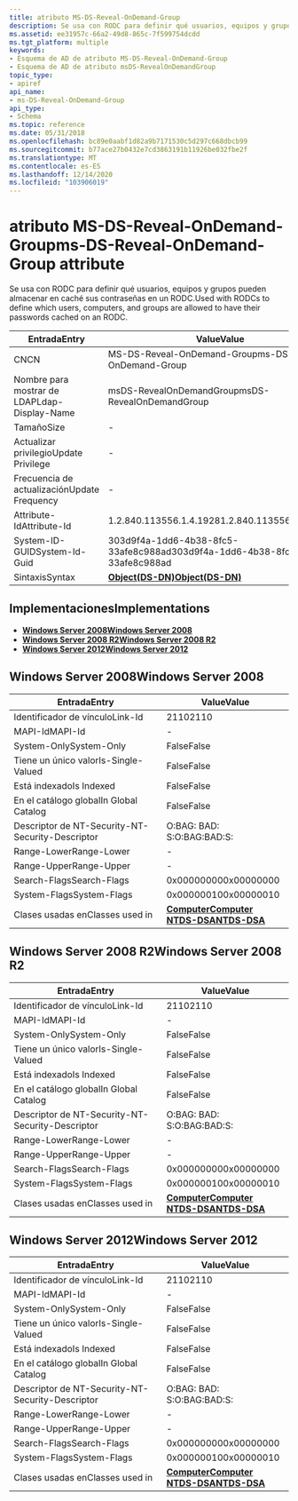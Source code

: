 ```yaml
---
title: atributo MS-DS-Reveal-OnDemand-Group
description: Se usa con RODC para definir qué usuarios, equipos y grupos pueden almacenar en caché sus contraseñas en un RODC.
ms.assetid: ee31957c-66a2-49d8-865c-7f599754dcdd
ms.tgt_platform: multiple
keywords:
- Esquema de AD de atributo MS-DS-Reveal-OnDemand-Group
- Esquema de AD de atributo msDS-RevealOnDemandGroup
topic_type:
- apiref
api_name:
- ms-DS-Reveal-OnDemand-Group
api_type:
- Schema
ms.topic: reference
ms.date: 05/31/2018
ms.openlocfilehash: bc89e0aabf1d82a9b7171530c5d297c668dbcb99
ms.sourcegitcommit: b77ace27b0432e7cd3863191b11926be032fbe2f
ms.translationtype: MT
ms.contentlocale: es-ES
ms.lasthandoff: 12/14/2020
ms.locfileid: "103906019"
---
```

# <a name="ms-ds-reveal-ondemand-group-attribute"></a><span data-ttu-id="bcef8-105">atributo MS-DS-Reveal-OnDemand-Group</span><span class="sxs-lookup"><span data-stu-id="bcef8-105">ms-DS-Reveal-OnDemand-Group attribute</span></span>

<span data-ttu-id="bcef8-106">Se usa con RODC para definir qué usuarios, equipos y grupos pueden almacenar en caché sus contraseñas en un RODC.</span><span class="sxs-lookup"><span data-stu-id="bcef8-106">Used with RODCs to define which users, computers, and groups are allowed to have their passwords cached on an RODC.</span></span>



| <span data-ttu-id="bcef8-107">Entrada</span><span class="sxs-lookup"><span data-stu-id="bcef8-107">Entry</span></span> | <span data-ttu-id="bcef8-108">Value</span><span class="sxs-lookup"><span data-stu-id="bcef8-108">Value</span></span> |
|-------------------|-----------------------------------------|
| <span data-ttu-id="bcef8-109">CN</span><span class="sxs-lookup"><span data-stu-id="bcef8-109">CN</span></span>                | <span data-ttu-id="bcef8-110">MS-DS-Reveal-OnDemand-Group</span><span class="sxs-lookup"><span data-stu-id="bcef8-110">ms-DS-Reveal-OnDemand-Group</span></span>             |
| <span data-ttu-id="bcef8-111">Nombre para mostrar de LDAP</span><span class="sxs-lookup"><span data-stu-id="bcef8-111">Ldap-Display-Name</span></span> | <span data-ttu-id="bcef8-112">msDS-RevealOnDemandGroup</span><span class="sxs-lookup"><span data-stu-id="bcef8-112">msDS-RevealOnDemandGroup</span></span>                |
| <span data-ttu-id="bcef8-113">Tamaño</span><span class="sxs-lookup"><span data-stu-id="bcef8-113">Size</span></span>              | \-                                      |
| <span data-ttu-id="bcef8-114">Actualizar privilegio</span><span class="sxs-lookup"><span data-stu-id="bcef8-114">Update Privilege</span></span>  | \-                                      |
| <span data-ttu-id="bcef8-115">Frecuencia de actualización</span><span class="sxs-lookup"><span data-stu-id="bcef8-115">Update Frequency</span></span>  | \-                                      |
| <span data-ttu-id="bcef8-116">Attribute-Id</span><span class="sxs-lookup"><span data-stu-id="bcef8-116">Attribute-Id</span></span>      | <span data-ttu-id="bcef8-117">1.2.840.113556.1.4.1928</span><span class="sxs-lookup"><span data-stu-id="bcef8-117">1.2.840.113556.1.4.1928</span></span>                 |
| <span data-ttu-id="bcef8-118">System-ID-GUID</span><span class="sxs-lookup"><span data-stu-id="bcef8-118">System-Id-Guid</span></span>    | <span data-ttu-id="bcef8-119">303d9f4a-1dd6-4b38-8fc5-33afe8c988ad</span><span class="sxs-lookup"><span data-stu-id="bcef8-119">303d9f4a-1dd6-4b38-8fc5-33afe8c988ad</span></span>    |
| <span data-ttu-id="bcef8-120">Sintaxis</span><span class="sxs-lookup"><span data-stu-id="bcef8-120">Syntax</span></span>            | [<span data-ttu-id="bcef8-121">**Object(DS-DN)**</span><span class="sxs-lookup"><span data-stu-id="bcef8-121">**Object(DS-DN)**</span></span>](s-object-ds-dn.md) |



## <a name="implementations"></a><span data-ttu-id="bcef8-122">Implementaciones</span><span class="sxs-lookup"><span data-stu-id="bcef8-122">Implementations</span></span>

-   [<span data-ttu-id="bcef8-123">**Windows Server 2008**</span><span class="sxs-lookup"><span data-stu-id="bcef8-123">**Windows Server 2008**</span></span>](#windows-server-2008)
-   [<span data-ttu-id="bcef8-124">**Windows Server 2008 R2**</span><span class="sxs-lookup"><span data-stu-id="bcef8-124">**Windows Server 2008 R2**</span></span>](#windows-server-2008-r2)
-   [<span data-ttu-id="bcef8-125">**Windows Server 2012**</span><span class="sxs-lookup"><span data-stu-id="bcef8-125">**Windows Server 2012**</span></span>](#windows-server-2012)

## <a name="windows-server-2008"></a><span data-ttu-id="bcef8-126">Windows Server 2008</span><span class="sxs-lookup"><span data-stu-id="bcef8-126">Windows Server 2008</span></span>



| <span data-ttu-id="bcef8-127">Entrada</span><span class="sxs-lookup"><span data-stu-id="bcef8-127">Entry</span></span> | <span data-ttu-id="bcef8-128">Value</span><span class="sxs-lookup"><span data-stu-id="bcef8-128">Value</span></span> |
|------------------------|------------------------------------------------------------------------------------|
| <span data-ttu-id="bcef8-129">Identificador de vínculo</span><span class="sxs-lookup"><span data-stu-id="bcef8-129">Link-Id</span></span>                | <span data-ttu-id="bcef8-130">2110</span><span class="sxs-lookup"><span data-stu-id="bcef8-130">2110</span></span>                                                                               |
| <span data-ttu-id="bcef8-131">MAPI-Id</span><span class="sxs-lookup"><span data-stu-id="bcef8-131">MAPI-Id</span></span>                | \-                                                                                 |
| <span data-ttu-id="bcef8-132">System-Only</span><span class="sxs-lookup"><span data-stu-id="bcef8-132">System-Only</span></span>            | <span data-ttu-id="bcef8-133">False</span><span class="sxs-lookup"><span data-stu-id="bcef8-133">False</span></span>                                                                              |
| <span data-ttu-id="bcef8-134">Tiene un único valor</span><span class="sxs-lookup"><span data-stu-id="bcef8-134">Is-Single-Valued</span></span>       | <span data-ttu-id="bcef8-135">False</span><span class="sxs-lookup"><span data-stu-id="bcef8-135">False</span></span>                                                                              |
| <span data-ttu-id="bcef8-136">Está indexado</span><span class="sxs-lookup"><span data-stu-id="bcef8-136">Is Indexed</span></span>             | <span data-ttu-id="bcef8-137">False</span><span class="sxs-lookup"><span data-stu-id="bcef8-137">False</span></span>                                                                              |
| <span data-ttu-id="bcef8-138">En el catálogo global</span><span class="sxs-lookup"><span data-stu-id="bcef8-138">In Global Catalog</span></span>      | <span data-ttu-id="bcef8-139">False</span><span class="sxs-lookup"><span data-stu-id="bcef8-139">False</span></span>                                                                              |
| <span data-ttu-id="bcef8-140">Descriptor de NT-Security-</span><span class="sxs-lookup"><span data-stu-id="bcef8-140">NT-Security-Descriptor</span></span> | <span data-ttu-id="bcef8-141">O:BAG: BAD: S:</span><span class="sxs-lookup"><span data-stu-id="bcef8-141">O:BAG:BAD:S:</span></span>                                                                       |
| <span data-ttu-id="bcef8-142">Range-Lower</span><span class="sxs-lookup"><span data-stu-id="bcef8-142">Range-Lower</span></span>            | \-                                                                                 |
| <span data-ttu-id="bcef8-143">Range-Upper</span><span class="sxs-lookup"><span data-stu-id="bcef8-143">Range-Upper</span></span>            | \-                                                                                 |
| <span data-ttu-id="bcef8-144">Search-Flags</span><span class="sxs-lookup"><span data-stu-id="bcef8-144">Search-Flags</span></span>           | <span data-ttu-id="bcef8-145">0x00000000</span><span class="sxs-lookup"><span data-stu-id="bcef8-145">0x00000000</span></span>                                                                         |
| <span data-ttu-id="bcef8-146">System-Flags</span><span class="sxs-lookup"><span data-stu-id="bcef8-146">System-Flags</span></span>           | <span data-ttu-id="bcef8-147">0x00000010</span><span class="sxs-lookup"><span data-stu-id="bcef8-147">0x00000010</span></span>                                                                         |
| <span data-ttu-id="bcef8-148">Clases usadas en</span><span class="sxs-lookup"><span data-stu-id="bcef8-148">Classes used in</span></span>        | [<span data-ttu-id="bcef8-149">**Computer**</span><span class="sxs-lookup"><span data-stu-id="bcef8-149">**Computer**</span></span>](c-computer.md)<br/> [<span data-ttu-id="bcef8-150">**NTDS-DSA**</span><span class="sxs-lookup"><span data-stu-id="bcef8-150">**NTDS-DSA**</span></span>](c-ntdsdsa.md)<br/> |



## <a name="windows-server-2008-r2"></a><span data-ttu-id="bcef8-151">Windows Server 2008 R2</span><span class="sxs-lookup"><span data-stu-id="bcef8-151">Windows Server 2008 R2</span></span>



| <span data-ttu-id="bcef8-152">Entrada</span><span class="sxs-lookup"><span data-stu-id="bcef8-152">Entry</span></span> | <span data-ttu-id="bcef8-153">Value</span><span class="sxs-lookup"><span data-stu-id="bcef8-153">Value</span></span> |
|------------------------|------------------------------------------------------------------------------------|
| <span data-ttu-id="bcef8-154">Identificador de vínculo</span><span class="sxs-lookup"><span data-stu-id="bcef8-154">Link-Id</span></span>                | <span data-ttu-id="bcef8-155">2110</span><span class="sxs-lookup"><span data-stu-id="bcef8-155">2110</span></span>                                                                               |
| <span data-ttu-id="bcef8-156">MAPI-Id</span><span class="sxs-lookup"><span data-stu-id="bcef8-156">MAPI-Id</span></span>                | \-                                                                                 |
| <span data-ttu-id="bcef8-157">System-Only</span><span class="sxs-lookup"><span data-stu-id="bcef8-157">System-Only</span></span>            | <span data-ttu-id="bcef8-158">False</span><span class="sxs-lookup"><span data-stu-id="bcef8-158">False</span></span>                                                                              |
| <span data-ttu-id="bcef8-159">Tiene un único valor</span><span class="sxs-lookup"><span data-stu-id="bcef8-159">Is-Single-Valued</span></span>       | <span data-ttu-id="bcef8-160">False</span><span class="sxs-lookup"><span data-stu-id="bcef8-160">False</span></span>                                                                              |
| <span data-ttu-id="bcef8-161">Está indexado</span><span class="sxs-lookup"><span data-stu-id="bcef8-161">Is Indexed</span></span>             | <span data-ttu-id="bcef8-162">False</span><span class="sxs-lookup"><span data-stu-id="bcef8-162">False</span></span>                                                                              |
| <span data-ttu-id="bcef8-163">En el catálogo global</span><span class="sxs-lookup"><span data-stu-id="bcef8-163">In Global Catalog</span></span>      | <span data-ttu-id="bcef8-164">False</span><span class="sxs-lookup"><span data-stu-id="bcef8-164">False</span></span>                                                                              |
| <span data-ttu-id="bcef8-165">Descriptor de NT-Security-</span><span class="sxs-lookup"><span data-stu-id="bcef8-165">NT-Security-Descriptor</span></span> | <span data-ttu-id="bcef8-166">O:BAG: BAD: S:</span><span class="sxs-lookup"><span data-stu-id="bcef8-166">O:BAG:BAD:S:</span></span>                                                                       |
| <span data-ttu-id="bcef8-167">Range-Lower</span><span class="sxs-lookup"><span data-stu-id="bcef8-167">Range-Lower</span></span>            | \-                                                                                 |
| <span data-ttu-id="bcef8-168">Range-Upper</span><span class="sxs-lookup"><span data-stu-id="bcef8-168">Range-Upper</span></span>            | \-                                                                                 |
| <span data-ttu-id="bcef8-169">Search-Flags</span><span class="sxs-lookup"><span data-stu-id="bcef8-169">Search-Flags</span></span>           | <span data-ttu-id="bcef8-170">0x00000000</span><span class="sxs-lookup"><span data-stu-id="bcef8-170">0x00000000</span></span>                                                                         |
| <span data-ttu-id="bcef8-171">System-Flags</span><span class="sxs-lookup"><span data-stu-id="bcef8-171">System-Flags</span></span>           | <span data-ttu-id="bcef8-172">0x00000010</span><span class="sxs-lookup"><span data-stu-id="bcef8-172">0x00000010</span></span>                                                                         |
| <span data-ttu-id="bcef8-173">Clases usadas en</span><span class="sxs-lookup"><span data-stu-id="bcef8-173">Classes used in</span></span>        | [<span data-ttu-id="bcef8-174">**Computer**</span><span class="sxs-lookup"><span data-stu-id="bcef8-174">**Computer**</span></span>](c-computer.md)<br/> [<span data-ttu-id="bcef8-175">**NTDS-DSA**</span><span class="sxs-lookup"><span data-stu-id="bcef8-175">**NTDS-DSA**</span></span>](c-ntdsdsa.md)<br/> |



## <a name="windows-server-2012"></a><span data-ttu-id="bcef8-176">Windows Server 2012</span><span class="sxs-lookup"><span data-stu-id="bcef8-176">Windows Server 2012</span></span>



| <span data-ttu-id="bcef8-177">Entrada</span><span class="sxs-lookup"><span data-stu-id="bcef8-177">Entry</span></span> | <span data-ttu-id="bcef8-178">Value</span><span class="sxs-lookup"><span data-stu-id="bcef8-178">Value</span></span> |
|------------------------|------------------------------------------------------------------------------------|
| <span data-ttu-id="bcef8-179">Identificador de vínculo</span><span class="sxs-lookup"><span data-stu-id="bcef8-179">Link-Id</span></span>                | <span data-ttu-id="bcef8-180">2110</span><span class="sxs-lookup"><span data-stu-id="bcef8-180">2110</span></span>                                                                               |
| <span data-ttu-id="bcef8-181">MAPI-Id</span><span class="sxs-lookup"><span data-stu-id="bcef8-181">MAPI-Id</span></span>                | \-                                                                                 |
| <span data-ttu-id="bcef8-182">System-Only</span><span class="sxs-lookup"><span data-stu-id="bcef8-182">System-Only</span></span>            | <span data-ttu-id="bcef8-183">False</span><span class="sxs-lookup"><span data-stu-id="bcef8-183">False</span></span>                                                                              |
| <span data-ttu-id="bcef8-184">Tiene un único valor</span><span class="sxs-lookup"><span data-stu-id="bcef8-184">Is-Single-Valued</span></span>       | <span data-ttu-id="bcef8-185">False</span><span class="sxs-lookup"><span data-stu-id="bcef8-185">False</span></span>                                                                              |
| <span data-ttu-id="bcef8-186">Está indexado</span><span class="sxs-lookup"><span data-stu-id="bcef8-186">Is Indexed</span></span>             | <span data-ttu-id="bcef8-187">False</span><span class="sxs-lookup"><span data-stu-id="bcef8-187">False</span></span>                                                                              |
| <span data-ttu-id="bcef8-188">En el catálogo global</span><span class="sxs-lookup"><span data-stu-id="bcef8-188">In Global Catalog</span></span>      | <span data-ttu-id="bcef8-189">False</span><span class="sxs-lookup"><span data-stu-id="bcef8-189">False</span></span>                                                                              |
| <span data-ttu-id="bcef8-190">Descriptor de NT-Security-</span><span class="sxs-lookup"><span data-stu-id="bcef8-190">NT-Security-Descriptor</span></span> | <span data-ttu-id="bcef8-191">O:BAG: BAD: S:</span><span class="sxs-lookup"><span data-stu-id="bcef8-191">O:BAG:BAD:S:</span></span>                                                                       |
| <span data-ttu-id="bcef8-192">Range-Lower</span><span class="sxs-lookup"><span data-stu-id="bcef8-192">Range-Lower</span></span>            | \-                                                                                 |
| <span data-ttu-id="bcef8-193">Range-Upper</span><span class="sxs-lookup"><span data-stu-id="bcef8-193">Range-Upper</span></span>            | \-                                                                                 |
| <span data-ttu-id="bcef8-194">Search-Flags</span><span class="sxs-lookup"><span data-stu-id="bcef8-194">Search-Flags</span></span>           | <span data-ttu-id="bcef8-195">0x00000000</span><span class="sxs-lookup"><span data-stu-id="bcef8-195">0x00000000</span></span>                                                                         |
| <span data-ttu-id="bcef8-196">System-Flags</span><span class="sxs-lookup"><span data-stu-id="bcef8-196">System-Flags</span></span>           | <span data-ttu-id="bcef8-197">0x00000010</span><span class="sxs-lookup"><span data-stu-id="bcef8-197">0x00000010</span></span>                                                                         |
| <span data-ttu-id="bcef8-198">Clases usadas en</span><span class="sxs-lookup"><span data-stu-id="bcef8-198">Classes used in</span></span>        | [<span data-ttu-id="bcef8-199">**Computer**</span><span class="sxs-lookup"><span data-stu-id="bcef8-199">**Computer**</span></span>](c-computer.md)<br/> [<span data-ttu-id="bcef8-200">**NTDS-DSA**</span><span class="sxs-lookup"><span data-stu-id="bcef8-200">**NTDS-DSA**</span></span>](c-ntdsdsa.md)<br/> |



 

 





